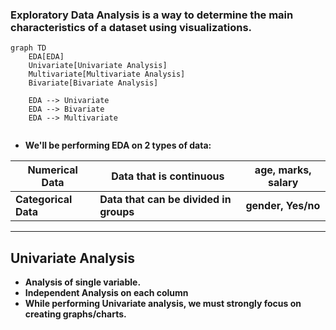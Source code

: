 ### Exploratory Data Analysis is a way to determine the main characteristics of a dataset using visualizations.

```mermaid
graph TD
    EDA[EDA]
    Univariate[Univariate Analysis]
    Multivariate[Multivariate Analysis]
    Bivariate[Bivariate Analysis]

    EDA --> Univariate
    EDA --> Bivariate
    EDA --> Multivariate
    

```


- **We'll be performing EDA on 2 types of data:**

| Numerical Data       | Data that is continuous                | age, marks, salary |
| -------------------- | -------------------------------------- | ------------------ |
| **Categorical Data** | **Data that can be divided in groups** | **gender, Yes/no** |

-----
## Univariate Analysis
- **Analysis of single variable.**
- **Independent Analysis on each column**
- **While performing Univariate analysis, we must strongly focus on creating graphs/charts.**
